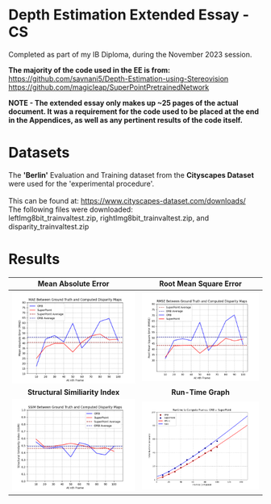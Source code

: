 # Depth Estimation Extended Essay - CS
Completed as part of my IB Diploma, during the November 2023 session.

**The majority of the code used in the EE is from:** \
https://github.com/savnani5/Depth-Estimation-using-Stereovision \
https://github.com/magicleap/SuperPointPretrainedNetwork

**NOTE - The extended essay only makes up ~25 pages of the actual document. It was a requirement for the code used to be placed at the end in the Appendices, as well as any pertinent results of the code itself.**

# Datasets
The **'Berlin'** Evaluation and Training dataset from the **Cityscapes Dataset** were used for the 'experimental procedure'. \
\
This can be found at: https://www.cityscapes-dataset.com/downloads/ \
The following files were downloaded: \
leftImg8bit_trainvaltest.zip, rightImg8bit_trainvaltest.zip, and disparity_trainvaltest.zip

# Results
Mean Absolute Error            |  Root Mean Square Error
:-------------------------:|:-------------------------:
<img width="500" alt="MAE Graph" src="https://github.com/Johno0nt/IBCS_EE_depthEstTask/blob/main/Git Images/MAE.png?raw=true"> |  <img width="500" alt="RMSE Graph" src="https://github.com/Johno0nt/IBCS_EE_depthEstTask/blob/main/Git Images/RMSE.png?raw=true">
**Structural Similiarity Index**            |  **Run-Time Graph**
<img width="500" alt="SSIM Graph" src="https://github.com/Johno0nt/IBCS_EE_depthEstTask/blob/main/Git Images/SSIM.png?raw=true">  |  <img width="500" alt="Runtime Graph" src="https://github.com/Johno0nt/IBCS_EE_depthEstTask/blob/main/Git Images/Complexity.png?raw=true">
